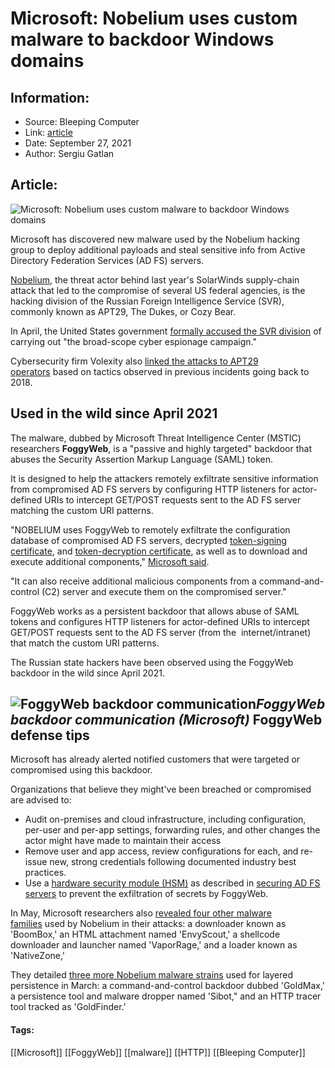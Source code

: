 # Microsoft: Nobelium uses custom malware to backdoor Windows domains
### 

## Information:
+ Source: Bleeping Computer
+ Link: [article](https://www.bleepingcomputer.com/news/security/microsoft-nobelium-uses-custom-malware-to-backdoor-windows-domains/)
+ Date: September 27, 2021
+ Author: Sergiu Gatlan


## Article:
![Microsoft: Nobelium uses custom malware to backdoor Windows domains](https://www.bleepstatic.com/content/hl-images/2021/09/05/Microsoft.jpg)


Microsoft has discovered new malware used by the Nobelium hacking group to deploy additional payloads and steal sensitive info from Active Directory Federation Services (AD FS) servers.


[Nobelium](https://www.bleepingcomputer.com/news/security/microsoft-russian-svr-hackers-target-govt-agencies-from-24-countries/), the threat actor behind last year's SolarWinds supply-chain attack that led to the compromise of several US federal agencies, is the hacking division of the Russian Foreign Intelligence Service (SVR), commonly known as APT29, The Dukes, or Cozy Bear.


In April, the United States government [formally accused the SVR division](https://www.bleepingcomputer.com/news/security/us-government-confirms-russian-svr-behind-the-solarwinds-hack/) of carrying out "the broad-scope cyber espionage campaign."


Cybersecurity firm Volexity also [linked the attacks to APT29 operators](https://www.volexity.com/blog/2021/05/27/suspected-apt29-operation-launches-election-fraud-themed-phishing-campaigns/) based on tactics observed in previous incidents going back to 2018.


Used in the wild since April 2021
---------------------------------


The malware, dubbed by Microsoft Threat Intelligence Center (MSTIC) researchers **FoggyWeb**, is a "passive and highly targeted" backdoor that abuses the Security Assertion Markup Language (SAML) token.


It is designed to help the attackers remotely exfiltrate sensitive information from compromised AD FS servers by configuring HTTP listeners for actor-defined URIs to intercept GET/POST requests sent to the AD FS server matching the custom URI patterns.


"NOBELIUM uses FoggyWeb to remotely exfiltrate the configuration database of compromised AD FS servers, decrypted [token-signing certificate](https://docs.microsoft.com/en-us/windows-server/identity/ad-fs/design/token-signing-certificates), and [token-decryption certificate](https://docs.microsoft.com/en-us/windows-server/identity/ad-fs/design/certificate-requirements-for-federation-servers), as well as to download and execute additional components," [Microsoft said](https://www.microsoft.com/security/blog/2021/09/27/foggyweb-targeted-nobelium-malware-leads-to-persistent-backdoor/).


"It can also receive additional malicious components from a command-and-control (C2) server and execute them on the compromised server."


FoggyWeb works as a persistent backdoor that allows abuse of SAML tokens and configures HTTP listeners for actor-defined URIs to intercept GET/POST requests sent to the AD FS server (from the  internet/intranet) that match the custom URI patterns.


The Russian state hackers have been observed using the FoggyWeb backdoor in the wild since April 2021.



![FoggyWeb backdoor communication](https://www.bleepstatic.com/images/news/u/1109292/2021/FoggyWeb-NOBELIUM.png)*FoggyWeb backdoor communication (Microsoft)*
FoggyWeb defense tips
---------------------


Microsoft has already alerted notified customers that were targeted or compromised using this backdoor.


Organizations that believe they might've been breached or compromised are advised to:


* Audit on-premises and cloud infrastructure, including configuration, per-user and per-app settings, forwarding rules, and other changes the actor might have made to maintain their access
* Remove user and app access, review configurations for each, and re-issue new, strong credentials following documented industry best practices.
* Use a [hardware security module (HSM)](https://docs.microsoft.com/en-us/windows-server/identity/ad-fs/deployment/best-practices-securing-ad-fs#hardware-security-module-hsm) as described in [securing AD FS servers](https://docs.microsoft.com/en-us/windows-server/identity/ad-fs/deployment/best-practices-securing-ad-fs) to prevent the exfiltration of secrets by FoggyWeb.


In May, Microsoft researchers also [revealed four other malware families](https://www.bleepingcomputer.com/news/security/microsoft-russian-hackers-used-4-new-malware-in-usaid-phishing/) used by Nobelium in their attacks: a downloader known as 'BoomBox,' an HTML attachment named 'EnvyScout,' a shellcode downloader and launcher named 'VaporRage,' and a loader known as 'NativeZone,'


They detailed [three more Nobelium malware strains](https://www.bleepingcomputer.com/news/security/microsoft-reveals-3-new-malware-strains-used-by-solarwinds-hackers/) used for layered persistence in March: a command-and-control backdoor dubbed 'GoldMax,' a persistence tool and malware dropper named 'Sibot," and an HTTP tracer tool tracked as 'GoldFinder.'




#### Tags:
[[Microsoft]] [[FoggyWeb]] [[malware]] [[HTTP]] [[Bleeping Computer]]
